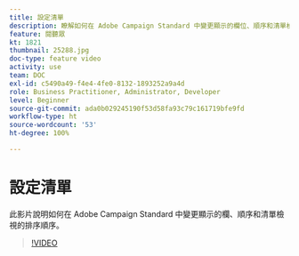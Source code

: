 ```yaml
---
title: 設定清單
description: 瞭解如何在 Adobe Campaign Standard 中變更顯示的欄位、順序和清單檢視排序。
feature: 閱聽眾
kt: 1821
thumbnail: 25288.jpg
doc-type: feature video
activity: use
team: DOC
exl-id: c5490a49-f4e4-4fe0-8132-1893252a9a4d
role: Business Practitioner, Administrator, Developer
level: Beginner
source-git-commit: ada0b029245190f53d58fa93c79c161719bfe9fd
workflow-type: ht
source-wordcount: '53'
ht-degree: 100%

---
```


# 設定清單

此影片說明如何在 Adobe Campaign Standard 中變更顯示的欄、順序和清單檢視的排序順序。

>[!VIDEO](https://video.tv.adobe.com/v/25288/?quality=12)

